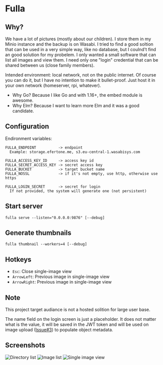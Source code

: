 # Fulla

## Why?

We have a lot of pictures (mostly about our children). I store them
in my Minio instance and the backup is on Wasabi. I tried to find a good
soltion that can be used in a very simple way, like no database, but I
coulnd't find an good solution for my probelem. I only wanted a small
software that can list all images and view them. I need only one "login"
credential that can be shared between us (close family members).

Intended environment: local network, not on the public internet.
Of course you can do it, but I have no intention to make it bullet-proof.
Just host it in your own network (homeserver, rpi, whatever).

* Why Go? Because I like Go and with 1.16+, the embed module is awesome.
* Why Elm? Because I want to learn more Elm and it was a good candidate.

## Configuration

Endironment variables:

```
FULLA_ENDPOINT          -> endpoint
  Example: storage.efertone.me, s3.eu-central-1.wasabisys.com

FULLA_ACCESS_KEY_ID     -> access key id
FULLA_SECRET_ACCESS_KEY -> secret access key
FULLA_BUCKET            -> target bucket name
FULLA_NOSSL             -> if it's not empty, use http, otherwise use https

FULLA_LOGIN_SECRET      -> secret for login
  If not provided, the system will generate one (not persistent)
```

## Start server

```
fulla serve --listen="0.0.0.0:9876" [--debug]
```

## Generate thumbnails

```
fulla thumbnail --workers=4 [--debug]
```

## Hotkeys

* `Esc`: Close single-image view
* `ArrowLeft`: Previous image in single-image view
* `ArrowRight`: Previous image in single-image view

## Note

This project target audiance is not a hosted solition for large user base.

The name field on the login screen is just a placeholder. It does not
matter what is the value, it will be saved in the JWT token and will be
used on image upload ([Issue#3][issue-3]) to populate object metadata.

[issue-3]: https://gitea.code-infection.com/efertone/fulla/issues/3

## Screenshots

![Directory list](https://gitea.code-infection.com/efertone/fulla/raw/branch/main/.assets/screenshot-01.png)
![Image list](https://gitea.code-infection.com/efertone/fulla/raw/branch/main/.assets/screenshot-02.png)
![Single image view](https://gitea.code-infection.com/efertone/fulla/raw/branch/main/.assets/screenshot-03.png)
